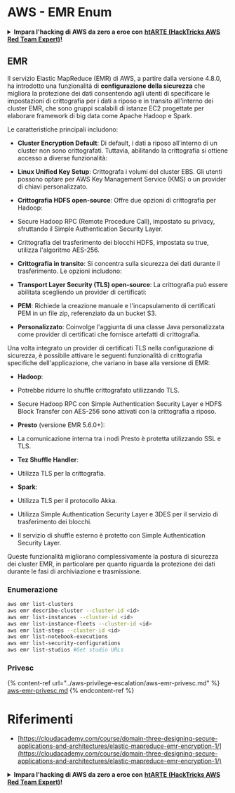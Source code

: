 # AWS - EMR Enum

<details>

<summary><strong>Impara l'hacking di AWS da zero a eroe con</strong> <a href="https://training.hacktricks.xyz/courses/arte"><strong>htARTE (HackTricks AWS Red Team Expert)</strong></a><strong>!</strong></summary>

Altri modi per supportare HackTricks:

* Se vuoi vedere la tua **azienda pubblicizzata in HackTricks** o **scaricare HackTricks in PDF** Controlla i [**PACCHETTI DI ABBONAMENTO**](https://github.com/sponsors/carlospolop)!
* Ottieni il [**merchandising ufficiale di PEASS & HackTricks**](https://peass.creator-spring.com)
* Scopri [**The PEASS Family**](https://opensea.io/collection/the-peass-family), la nostra collezione di [**NFT esclusivi**](https://opensea.io/collection/the-peass-family)
* **Unisciti al** 💬 [**gruppo Discord**](https://discord.gg/hRep4RUj7f) o al [**gruppo telegram**](https://t.me/peass) o **seguici** su **Twitter** 🐦 [**@hacktricks_live**](https://twitter.com/hacktricks_live)**.**
* **Condividi i tuoi trucchi di hacking inviando PR ai** [**HackTricks**](https://github.com/carlospolop/hacktricks) e [**HackTricks Cloud**](https://github.com/carlospolop/hacktricks-cloud) github repos.

</details>

## EMR

Il servizio Elastic MapReduce (EMR) di AWS, a partire dalla versione 4.8.0, ha introdotto una funzionalità di **configurazione della sicurezza** che migliora la protezione dei dati consentendo agli utenti di specificare le impostazioni di crittografia per i dati a riposo e in transito all'interno dei cluster EMR, che sono gruppi scalabili di istanze EC2 progettate per elaborare framework di big data come Apache Hadoop e Spark.

Le caratteristiche principali includono:

- **Cluster Encryption Default**: Di default, i dati a riposo all'interno di un cluster non sono crittografati. Tuttavia, abilitando la crittografia si ottiene accesso a diverse funzionalità:
- **Linux Unified Key Setup**: Crittografa i volumi del cluster EBS. Gli utenti possono optare per AWS Key Management Service (KMS) o un provider di chiavi personalizzato.
- **Crittografia HDFS open-source**: Offre due opzioni di crittografia per Hadoop:
- Secure Hadoop RPC (Remote Procedure Call), impostato su privacy, sfruttando il Simple Authentication Security Layer.
- Crittografia del trasferimento dei blocchi HDFS, impostata su true, utilizza l'algoritmo AES-256.

- **Crittografia in transito**: Si concentra sulla sicurezza dei dati durante il trasferimento. Le opzioni includono:
- **Transport Layer Security (TLS) open-source**: La crittografia può essere abilitata scegliendo un provider di certificati:
- **PEM**: Richiede la creazione manuale e l'incapsulamento di certificati PEM in un file zip, referenziato da un bucket S3.
- **Personalizzato**: Coinvolge l'aggiunta di una classe Java personalizzata come provider di certificati che fornisce artefatti di crittografia.

Una volta integrato un provider di certificati TLS nella configurazione di sicurezza, è possibile attivare le seguenti funzionalità di crittografia specifiche dell'applicazione, che variano in base alla versione di EMR:

- **Hadoop**:
- Potrebbe ridurre lo shuffle crittografato utilizzando TLS.
- Secure Hadoop RPC con Simple Authentication Security Layer e HDFS Block Transfer con AES-256 sono attivati con la crittografia a riposo.

- **Presto** (versione EMR 5.6.0+):
- La comunicazione interna tra i nodi Presto è protetta utilizzando SSL e TLS.

- **Tez Shuffle Handler**:
- Utilizza TLS per la crittografia.

- **Spark**:
- Utilizza TLS per il protocollo Akka.
- Utilizza Simple Authentication Security Layer e 3DES per il servizio di trasferimento dei blocchi.
- Il servizio di shuffle esterno è protetto con Simple Authentication Security Layer.

Queste funzionalità migliorano complessivamente la postura di sicurezza dei cluster EMR, in particolare per quanto riguarda la protezione dei dati durante le fasi di archiviazione e trasmissione.


### Enumerazione
```bash
aws emr list-clusters
aws emr describe-cluster --cluster-id <id>
aws emr list-instances --cluster-id <id>
aws emr list-instance-fleets --cluster-id <id>
aws emr list-steps --cluster-id <id>
aws emr list-notebook-executions
aws emr list-security-configurations
aws emr list-studios #Get studio URLs
```
### Privesc

{% content-ref url="../aws-privilege-escalation/aws-emr-privesc.md" %}
[aws-emr-privesc.md](../aws-privilege-escalation/aws-emr-privesc.md)
{% endcontent-ref %}

# Riferimenti
* [https://cloudacademy.com/course/domain-three-designing-secure-applications-and-architectures/elastic-mapreduce-emr-encryption-1/](https://cloudacademy.com/course/domain-three-designing-secure-applications-and-architectures/elastic-mapreduce-emr-encryption-1/)

<details>

<summary><strong>Impara l'hacking di AWS da zero a eroe con</strong> <a href="https://training.hacktricks.xyz/courses/arte"><strong>htARTE (HackTricks AWS Red Team Expert)</strong></a><strong>!</strong></summary>

Altri modi per supportare HackTricks:

* Se vuoi vedere la tua **azienda pubblicizzata in HackTricks** o **scaricare HackTricks in PDF** Controlla i [**PACCHETTI DI ABBONAMENTO**](https://github.com/sponsors/carlospolop)!
* Ottieni il [**merchandising ufficiale di PEASS & HackTricks**](https://peass.creator-spring.com)
* Scopri [**The PEASS Family**](https://opensea.io/collection/the-peass-family), la nostra collezione di esclusive [**NFT**](https://opensea.io/collection/the-peass-family)
* **Unisciti al** 💬 [**gruppo Discord**](https://discord.gg/hRep4RUj7f) o al [**gruppo telegram**](https://t.me/peass) o **seguici** su **Twitter** 🐦 [**@hacktricks_live**](https://twitter.com/hacktricks_live)**.**
* **Condividi i tuoi trucchi di hacking inviando PR ai** [**HackTricks**](https://github.com/carlospolop/hacktricks) e [**HackTricks Cloud**](https://github.com/carlospolop/hacktricks-cloud) github repos.

</details>
